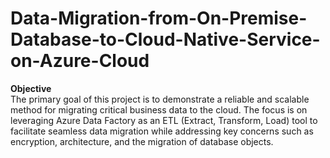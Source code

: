 # Data-Migration-from-On-Premise-Database-to-Cloud-Native-Service-on-Azure-Cloud
**Objective**  
The primary goal of this project is to demonstrate a reliable and scalable method for migrating critical business data to the cloud. The focus is on leveraging Azure Data Factory as an ETL (Extract, Transform, Load) tool to facilitate seamless data migration while addressing key concerns such as encryption, architecture, and the migration of database objects.
